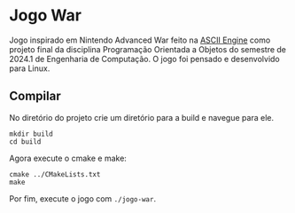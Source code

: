 # Jogo War
 Jogo inspirado em Nintendo Advanced War feito na [ASCII Engine](https://github.com/victorHSS/Cpp-ASCII-Game-Engine) como projeto final da disciplina Programação Orientada a Objetos do semestre de 2024.1 de Engenharia de Computação. O jogo foi pensado e desenvolvido para Linux. 

## Compilar
 No diretório do projeto crie um diretório para a build e navegue para ele.
 ```
 mkdir build
 cd build
 ```
 Agora execute o cmake e make:
 ```
 cmake ../CMakeLists.txt
 make
 ```
 Por fim, execute o jogo com `./jogo-war`.
